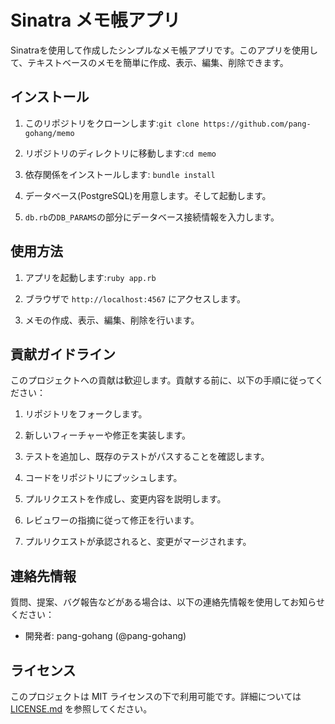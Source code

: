 # Sinatra メモ帳アプリ

Sinatraを使用して作成したシンプルなメモ帳アプリです。このアプリを使用して、テキストベースのメモを簡単に作成、表示、編集、削除できます。

## インストール

1. このリポジトリをクローンします:`git clone https://github.com/pang-gohang/memo`

2. リポジトリのディレクトリに移動します:`cd memo`

3. 依存関係をインストールします: `bundle install`

4. データベース(PostgreSQL)を用意します。そして起動します。

5. `db.rb`の`DB_PARAMS`の部分にデータベース接続情報を入力します。

## 使用方法

1. アプリを起動します:`ruby app.rb`

2. ブラウザで `http://localhost:4567` にアクセスします。

3. メモの作成、表示、編集、削除を行います。

## 貢献ガイドライン

このプロジェクトへの貢献は歓迎します。貢献する前に、以下の手順に従ってください：

1. リポジトリをフォークします。

2. 新しいフィーチャーや修正を実装します。

3. テストを追加し、既存のテストがパスすることを確認します。

4. コードをリポジトリにプッシュします。

5. プルリクエストを作成し、変更内容を説明します。

6. レビュワーの指摘に従って修正を行います。

7. プルリクエストが承認されると、変更がマージされます。

## 連絡先情報

質問、提案、バグ報告などがある場合は、以下の連絡先情報を使用してお知らせください：

- 開発者: pang-gohang (@pang-gohang)

## ライセンス

このプロジェクトは MIT ライセンスの下で利用可能です。詳細については [LICENSE.md](LICENSE.md) を参照してください。
